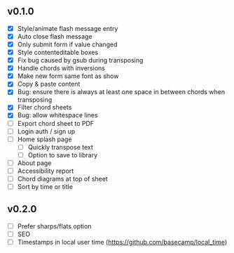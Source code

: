 ## v0.1.0
- [x] Style/animate flash message entry
- [x] Auto close flash message
- [x] Only submit form if value changed
- [x] Style contenteditable boxes
- [x] Fix bug caused by gsub during transposing
- [x] Handle chords with inversions
- [x] Make new form same font as show
- [x] Copy & paste content
- [x] Bug: ensure there is always at least one space in between chords when transposing
- [x] Filter chord sheets
- [x] Bug: allow whitespace lines
- [ ] Export chord sheet to PDF
- [ ] Login auth / sign up
- [ ] Home splash page
  - [ ] Quickly transpose text
  - [ ] Option to save to library
- [ ] About page
- [ ] Accessibility report
- [ ] Chord diagrams at top of sheet
- [ ] Sort by time or title

## v0.2.0
- [ ] Prefer sharps/flats option
- [ ] SEO
- [ ] Timestamps in local user time (https://github.com/basecamp/local_time)